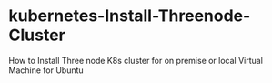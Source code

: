 # kubernetes-Install-Threenode-Cluster
How to Install Three node K8s cluster for on premise or local Virtual Machine for Ubuntu 
